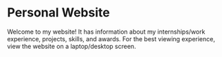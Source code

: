 # Personal Website

Welcome to my website! It has information about my internships/work experience, projects, skills, and awards. For the best viewing experience, view the website on a laptop/desktop screen.
